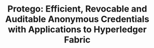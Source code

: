 ---
layout: post
year: 2022
title: "Protego: Efficient, Revocable and Auditable Anonymous Credentials with Applications to Hyperledger Fabric"
authors: Aisling Connolly, Jerome Deschamps, Pascal Lafourcade, Octavio Perez Kempner
venue: "23rd International Conference on Cryptology in India - INDOCRYPT 2022"
pdf: https://eprint.iacr.org/2022/661.pdf
web: https://www.tcgcrest.org/indocrypt-2022/
bib: 
github: https://github.com/octaviopk9/indocrypt_protego
talk: 
pub: 
---